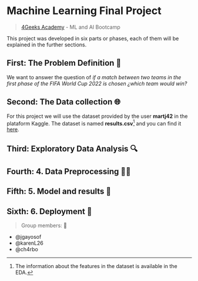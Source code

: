 # Machine Learning Final Project
> [4Geeks Academy](https://4geeksacademy.com/) -
> ML and AI Bootcamp 

This project was developed in six parts or phases, each of them will be explained in the further sections.

## First: The Problem Definition :thinking:

We want to answer the question of *if a match between two teams in the first phase of the FIFA World Cup 2022 is chosen ¿which team would win?*

## Second: The Data collection :globe_with_meridians:

For this project we will use the dataset provided by the user **martj42** in the plataform Kaggle. The dataset is named **results.csv**[^1] and you can find it [here](https://www.kaggle.com/datasets/martj42/international-football-results-from-1872-to-2017?select=shootouts.csv).

[^1]: The information about the features in the dataset is available in the EDA. 
## Third: Exploratory Data Analysis :mag:

## Fourth: 4. Data Preprocessing :memo::pencil:

## Fifth: 5. Model and results :briefcase:

## Sixth: 6. Deployment :rocket:

> Group members: :mate:
- @jgayosof
- @karenL26
- @ch4rbo